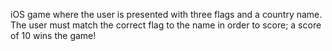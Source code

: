 iOS game where the user is presented with three flags and a country name. The user must match the correct flag to the name in order to score; a score of 10 wins the game!
